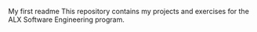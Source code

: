 My first readme
This repository contains my projects and exercises for the ALX Software Engineering program.
